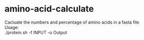 # amino-acid-calculate
Cacluate the numbers and percentage of amino acids in a fasta file  
Usage:  
./protein.sh -f INPUT -o Output
